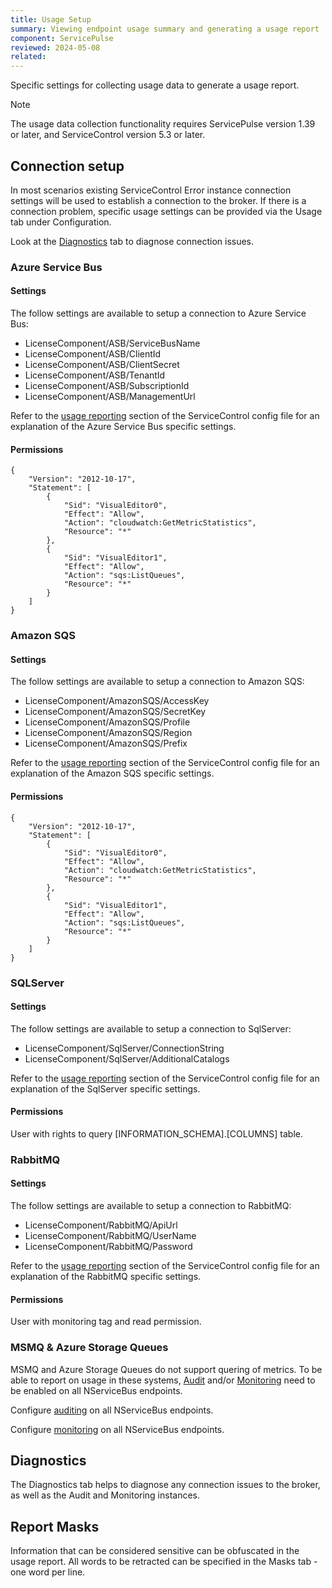 ```yaml
---
title: Usage Setup
summary: Viewing endpoint usage summary and generating a usage report
component: ServicePulse
reviewed: 2024-05-08
related:
---
```


Specific settings for collecting usage data to generate a usage report.

> [!NOTE]
> The usage data collection functionality requires ServicePulse version 1.39 or later, and ServiceControl version 5.3 or later.

## Connection setup

In most scenarios existing ServiceControl Error instance connection settings will be used to establish a connection to the broker.
If there is a connection problem, specific usage settings can be provided via the Usage tab under Configuration.

Look at the [Diagnostics](#diagnostics) tab to diagnose connection issues.

### Azure Service Bus

#### Settings

The follow settings are available to setup a connection to Azure Service Bus:

- LicenseComponent/ASB/ServiceBusName
- LicenseComponent/ASB/ClientId
- LicenseComponent/ASB/ClientSecret
- LicenseComponent/ASB/TenantId
- LicenseComponent/ASB/SubscriptionId
- LicenseComponent/ASB/ManagementUrl

Refer to the [usage reporting](/servicecontrol/creating-config-file.md#usage-reporting) section of the ServiceControl config file for an explanation of the Azure Service Bus specific settings.

#### Permissions

```
{
    "Version": "2012-10-17",
    "Statement": [
        {
            "Sid": "VisualEditor0",
            "Effect": "Allow",
            "Action": "cloudwatch:GetMetricStatistics",
            "Resource": "*"
        },
        {
            "Sid": "VisualEditor1",
            "Effect": "Allow",
            "Action": "sqs:ListQueues",
            "Resource": "*"
        }
    ]
}
```

### Amazon SQS

#### Settings

The follow settings are available to setup a connection to Amazon SQS:

- LicenseComponent/AmazonSQS/AccessKey
- LicenseComponent/AmazonSQS/SecretKey
- LicenseComponent/AmazonSQS/Profile
- LicenseComponent/AmazonSQS/Region
- LicenseComponent/AmazonSQS/Prefix

Refer to the [usage reporting](/servicecontrol/creating-config-file.md#usage-reporting) section of the ServiceControl config file for an explanation of the Amazon SQS specific settings.

#### Permissions

```
{
    "Version": "2012-10-17",
    "Statement": [
        {
            "Sid": "VisualEditor0",
            "Effect": "Allow",
            "Action": "cloudwatch:GetMetricStatistics",
            "Resource": "*"
        },
        {
            "Sid": "VisualEditor1",
            "Effect": "Allow",
            "Action": "sqs:ListQueues",
            "Resource": "*"
        }
    ]
}
```

### SQLServer

#### Settings

The follow settings are available to setup a connection to SqlServer:

- LicenseComponent/SqlServer/ConnectionString
- LicenseComponent/SqlServer/AdditionalCatalogs

Refer to the [usage reporting](/servicecontrol/creating-config-file.md#usage-reporting) section of the ServiceControl config file for an explanation of the SqlServer specific settings.

#### Permissions

User with rights to query [INFORMATION_SCHEMA].[COLUMNS] table.

### RabbitMQ

#### Settings

The follow settings are available to setup a connection to RabbitMQ:

- LicenseComponent/RabbitMQ/ApiUrl
- LicenseComponent/RabbitMQ/UserName
- LicenseComponent/RabbitMQ/Password

Refer to the [usage reporting](/servicecontrol/creating-config-file.md#usage-reporting) section of the ServiceControl config file for an explanation of the RabbitMQ specific settings.

#### Permissions

User with monitoring tag and read permission.

### MSMQ & Azure Storage Queues

MSMQ and Azure Storage Queues do not support quering of metrics. To be able to report on usage in these systems, [Audit](./../servicecontrol/audit-instances) and/or [Monitoring](./../monitoring) need to be enabled on all NServiceBus endpoints.

Configure [auditing](./../nservicebus/operations/auditing.md) on all NServiceBus endpoints.

Configure [monitoring](./../monitoring/metrics) on all NServiceBus endpoints.

## Diagnostics

The Diagnostics tab helps to diagnose any connection issues to the broker, as well as the Audit and Monitoring instances.

## Report Masks

Information that can be considered sensitive can be obfuscated in the usage report.
All words to be retracted can be specified in the Masks tab - one word per line.
